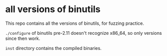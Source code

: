 # all versions of binutils

This repo contains all the versions of binutils, for fuzzing practice.

`./configure` of binutils pre-2.11 doesn't recognize x86_64, so only versions since then work.

`inst` directory contains the compiled binaries.

